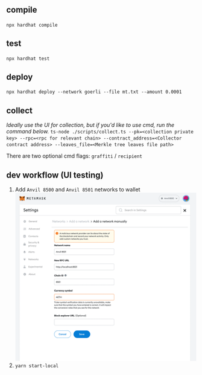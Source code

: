 ## compile
`npx hardhat compile`

## test
`npx hardhat test`


## deploy
`npx hardhat deploy --network goerli --file mt.txt --amount 0.0001`

## collect
*Ideally use the UI for collection, but if you'd like to use cmd, run the command below.*
`ts-node ./scripts/collect.ts --pk=<collection private key> --rpc=<rpc for relevant chain> --contract_address=<Collector contract address> --leaves_file=<Merkle tree leaves file path>`

There are two optional cmd flags: `graffiti` / `recipient`

## dev workflow (UI testing)
1. Add `Anvil 8500` and `Anvil 8501` networks to wallet
![networks](imgs/MetaMaskSetup.png)
2. `yarn start-local`
